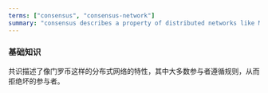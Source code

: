 ```yaml
---
terms: ["consensus", "consensus-network"]
summary: "consensus describes a property of distributed networks like Monero where most of the participants follow the rules, and thus reject bad participants"
---
```


### 基础知识

共识描述了像门罗币这样的分布式网络的特性，其中大多数参与者遵循规则，从而拒绝坏的参与者。
